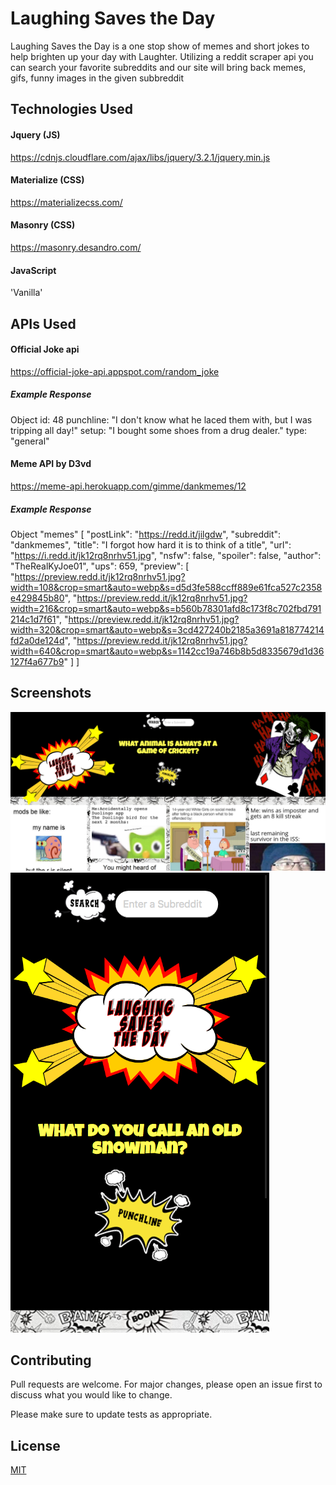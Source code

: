 # Laughing Saves the Day

Laughing Saves the Day is a one stop show of memes and short jokes to help brighten up your day with Laughter.
Utilizing a reddit scraper api you can search your favorite subreddits and our site will bring back memes, gifs, funny images in the given subbreddit


## Technologies Used

#### Jquery (JS)
https://cdnjs.cloudflare.com/ajax/libs/jquery/3.2.1/jquery.min.js

#### Materialize (CSS)
https://materializecss.com/

#### Masonry (CSS)
https://masonry.desandro.com/

#### JavaScript
'Vanilla'

## APIs Used

#### Official Joke api
https://official-joke-api.appspot.com/random_joke

##### Example Response
Object
id: 48
punchline: "I don't know what he laced them with, but I was tripping all day!"
setup: "I bought some shoes from a drug dealer."
type: "general"

#### Meme API by D3vd
https://meme-api.herokuapp.com/gimme/dankmemes/12

##### Example Response
Object
 "memes" [
 "postLink": "https://redd.it/jilgdw",
      "subreddit": "dankmemes",
      "title": "I forgot how hard it is to think of a title",
      "url": "https://i.redd.it/jk12rq8nrhv51.jpg",
      "nsfw": false,
      "spoiler": false,
      "author": "TheRealKyJoe01",
      "ups": 659,
      "preview": [
        "https://preview.redd.it/jk12rq8nrhv51.jpg?width=108&crop=smart&auto=webp&s=d5d3fe588ccff889e61fca527c2358e429845b80",
        "https://preview.redd.it/jk12rq8nrhv51.jpg?width=216&crop=smart&auto=webp&s=b560b78301afd8c173f8c702fbd791214c1d7f61",
        "https://preview.redd.it/jk12rq8nrhv51.jpg?width=320&crop=smart&auto=webp&s=3cd427240b2185a3691a818774214fd2a0de124d",
        "https://preview.redd.it/jk12rq8nrhv51.jpg?width=640&crop=smart&auto=webp&s=1142cc19a746b8b5d8335679d1d36127f4a677b9"
          ]
 ]

## Screenshots
![alt text](https://github.com/larrygamboa/laughing-saves-the-day/blob/main/materialize-html-css/images/lsd-screenshot-desktop-main.png)
![alt text](https://github.com/larrygamboa/laughing-saves-the-day/blob/main/materialize-html-css/images/lsd-screenshot-mobile-main.png)


## Contributing
Pull requests are welcome. For major changes, please open an issue first to discuss what you would like to change.

Please make sure to update tests as appropriate.

## License
[MIT](https://choosealicense.com/licenses/mit/)